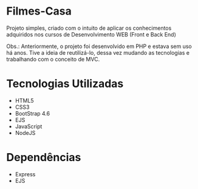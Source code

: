 # Filmes-Casa

Projeto simples, criado com o intuito de aplicar os conhecimentos adquiridos nos cursos de Desenvolvimento WEB (Front e Back End)

Obs.: Anteriormente, o projeto foi desenvolvido em PHP e estava sem uso há anos. Tive a ideia de reutilizá-lo, dessa vez mudando as tecnologias e trabalhando com o conceito de MVC.
# Tecnologias Utilizadas

* HTML5
* CSS3
* BootStrap 4.6
* EJS
* JavaScript
* NodeJS
# Dependências

* Express
* EJS
